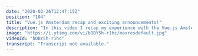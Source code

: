```yaml
---
date: "2020-02-26T12:47:15Z"
position: "104"
title: "Vue.js Amsterdam recap and exciting announcements!"
description: "In this video I recap my experience with the Vue.js Amsterdam conference and I make an exciting announcement for future collaborations on this channel. Watch until the end to find out!\n\nA recap of the talks: https://medium.com/jeff-tech/my-top-5-talks-from-vue-js-amsterdam-2020-d56b1b62f1a1\n\nMy slides: https://slides.com/timbenniks/team-first-3\n\nFollow me here:\nWebsite: https://timbenniks.nl/\nTwitter: https://twitter.com/timbenniks\nGithub: https://github.com/timbenniks\n\n#vuejsamsterdam #conference #announcements"
image: "https://i.ytimg.com/vi/bOBY5h-r1hc/maxresdefault.jpg"
videoId: "bOBY5h-r1hc"
transcript: "Transcript not available."
---
```


